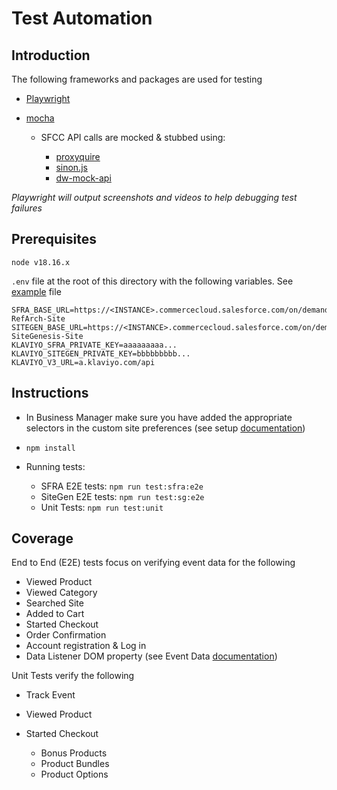 # Test Automation

## Introduction

The following frameworks and packages are used for testing

 - [Playwright](https://playwright.dev/)
 - [mocha](https://mochajs.org/)

    - SFCC API calls are mocked & stubbed using:

        - [proxyquire](https://github.com/thlorenz/proxyquire)
        - [sinon.js](https://sinonjs.org/)
        - [dw-mock-api](https://github.com/SalesforceCommerceCloud/dw-api-mock)

*Playwright will output screenshots and videos to help debugging test failures*

## Prerequisites

`node v18.16.x`

`.env` file at the root of this directory with the following variables. See [example](env.example) file

```
SFRA_BASE_URL=https://<INSTANCE>.commercecloud.salesforce.com/on/demandware.store/Sites-RefArch-Site
SITEGEN_BASE_URL=https://<INSTANCE>.commercecloud.salesforce.com/on/demandware.store/Sites-SiteGenesis-Site
KLAVIYO_SFRA_PRIVATE_KEY=aaaaaaaaa...
KLAVIYO_SITEGEN_PRIVATE_KEY=bbbbbbbbb...
KLAVIYO_V3_URL=a.klaviyo.com/api
```

## Instructions

- In Business Manager make sure you have added the appropriate selectors in the custom site preferences (see setup [documentation](../documentation/))
- `npm install`
- Running tests:

    - SFRA E2E tests: `npm run test:sfra:e2e`
    - SiteGen E2E tests: `npm run test:sg:e2e`
    - Unit Tests: `npm run test:unit`

## Coverage

End to End (E2E) tests focus on verifying event data for the following

- Viewed Product
- Viewed Category
- Searched Site
- Added to Cart
- Started Checkout
- Order Confirmation
- Account registration & Log in
- Data Listener DOM property (see Event Data [documentation](../documentation/))

Unit Tests verify the following

- Track Event
- Viewed Product
- Started Checkout

    - Bonus Products
    - Product Bundles
    - Product Options